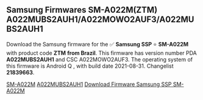 <h2>Samsung Firmwares SM-A022M(ZTM) A022MUBS2AUH1/A022MOWO2AUF3/A022MUBS2AUH1</h2>
Download the Samsung firmware for the ✅ <strong>Samsung SSP </strong> ⭐ <strong>SM-A022M</strong> with product code <strong>ZTM</strong> <strong> from Brazil</strong>. This firmware has version number PDA <strong>A022MUBS2AUH1</strong> and CSC A022MOWO2AUF3. The operating system of this firmware is Android Q , with build date 2021-08-31. Changelist <strong>21839663</strong>.


[SM-A022M](https://samfirm.shop/samsung/model/SM-A022M)
[A022MUBS2AUH1](https://samfirm.shop/samsung/pda/A022MUBS2AUH1)
[Download Firmware Samsung SSP SM-A022M](https://samfirm.shop/samsung/firmware/452149)
